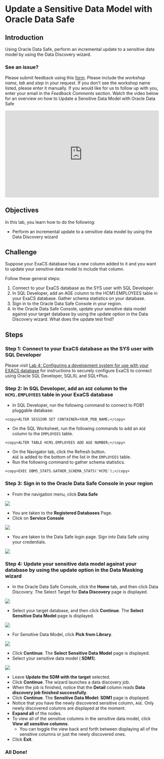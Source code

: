 # Update a Sensitive Data Model with Oracle Data Safe

## Introduction
Using Oracle Data Safe, perform an incremental update to a sensitive data model by using the Data Discovery wizard.

### **See an issue?**
Please submit feedback using this [form](https://apexapps.oracle.com/pls/apex/f?p=133:1:::::P1_FEEDBACK:1). Please include the *workshop name*, *lab* and *step* in your request.  If you don't see the workshop name listed, please enter it manually. If you would like for us to follow up with you, enter your email in the *Feedback Comments* section.
Watch the video below for an overview on how to Update a Sensitive Data Model with Oracle Data Safe

<div style="max-width:768px"><div style="position:relative;padding-bottom:56.25%"><iframe id="kaltura_player" src="https://cdnapisec.kaltura.com/p/2171811/sp/217181100/embedIframeJs/uiconf_id/35965902/partner_id/2171811?iframeembed=true&playerId=kaltura_player&entry_id=1_mllie56g&flashvars[streamerType]=auto&amp;flashvars[localizationCode]=en&amp;flashvars[leadWithHTML5]=true&amp;flashvars[sideBarContainer.plugin]=true&amp;flashvars[sideBarContainer.position]=left&amp;flashvars[sideBarContainer.clickToClose]=true&amp;flashvars[chapters.plugin]=true&amp;flashvars[chapters.layout]=vertical&amp;flashvars[chapters.thumbnailRotator]=false&amp;flashvars[streamSelector.plugin]=true&amp;flashvars[EmbedPlayer.SpinnerTarget]=videoHolder&amp;flashvars[dualScreen.plugin]=true&amp;flashvars[hotspots.plugin]=1&amp;flashvars[Kaltura.addCrossoriginToIframe]=true&amp;&wid=1_9h33dhza" width="768" height="432" allowfullscreen webkitallowfullscreen mozAllowFullScreen allow="autoplay *; fullscreen *; encrypted-media *" sandbox="allow-forms allow-same-origin allow-scripts allow-top-navigation allow-pointer-lock allow-popups allow-modals allow-orientation-lock allow-popups-to-escape-sandbox allow-presentation allow-top-navigation-by-user-activation" frameborder="0" title="Kaltura Player" style="position:absolute;top:0;left:0;width:100%;height:100%"></iframe></div></div>


## Objectives
In this lab, you learn how to do the following:
- Perform an incremental update to a sensitive data model by using the Data Discovery wizard

## Challenge
Suppose your ExaCS database has a new column added to it and you want to update your sensitive data model to include that column.

Follow these general steps:
1. Connect to your ExaCS database as the SYS user with SQL Developer.
2. In SQL Developer, add an AGE column to the HCM1.EMPLOYEES table in your ExaCS database. Gather schema statistics on your database.
3. Sign in to the Oracle Data Safe Console in your region.
4. In the Oracle Data Safe Console, update your sensitive data model against your target database by using the update option in the Data Discovery wizard. What does the update test find?

## Steps

### Step 1: Connect to your ExaCS database as the SYS user with SQL Developer

Please visit [Lab 4: Configuring a development system for use with your EXACS database](?lab=lab-4-configure-development-system-for-use) for instructions to securely configure ExaCS to connect using Oracle SQL Developer, SQLXL and SQL*Plus.
### Step 2: In SQL Developer, add an `AGE` column to the `HCM1.EMPLOYEES` table in your ExaCS database

- In SQL Developer, run the following command to connect to PDB1 pluggable database:

```
<copy>ALTER SESSION SET CONTAINER=YOUR_PDB_NAME;</copy>
```
- On the SQL Worksheet, run the following commands to add an `AGE` column to the `EMPLOYEES` table.

```
<copy>ALTER TABLE HCM1.EMPLOYEES ADD AGE NUMBER;</copy>
```
- On the Navigator tab, click the Refresh button.<br>
`AGE` is added to the bottom of the list in the `EMPLOYEES` table.
- Run the following command to gather schema statistics.

```
<copy>EXEC DBMS_STATS.GATHER_SCHEMA_STATS('HCM1');</copy>
```
### Step 3: Sign in to the Oracle Data Safe Console in your region

- From the navigation menu, click **Data Safe**

![](./images/dbsec/datasafe/login/navigation.png " ")

- You are taken to the **Registered Databases** Page.
- Click on **Service Console**

![](./images/dbsec/datasafe/login/service-console.png " ")

- You are taken to the Data Safe login page. Sign into Data Safe using your credentials.

![](./images/dbsec/datasafe/login/sign-in.png " ")

### Step 4: Update your sensitive data model against your database by using the update option in the Data Masking wizard

- In the Oracle Data Safe Console, click the **Home** tab, and then click Data Discovery. The Select Target for **Data Discovery** page is displayed.

![](./images/dbsec/datasafe/discovery/discovery-nav.png " ")
- Select your target database, and then click **Continue**. The **Select Sensitive Data Model** page is displayed.

![](./images/dbsec/datasafe/discovery/discovery-target2.png " ")
- For Sensitive Data Model, click **Pick from Library**.

![](./images/dbsec/datasafe/discovery/library-pick.png " ")
- Click **Continue**.
The **Select Sensitive Data Model** page is displayed.
- Select your sensitive data model (**<username> SDM1**).

![](./images/dbsec/datasafe/discovery/select-target2.png " ")

- Leave **Update the SDM with the target** selected.
- Click **Continue**.
The wizard launches a data discovery job.
- When the job is finished, notice that the **Detail** column reads **Data discovery job finished successfully**.
- Click **Continue**. The **Sensitive Data Model: <username> SDM1** page is displayed.
- Notice that you have the newly discovered sensitive column, `AGE`. Only newly discovered columns are displayed at the moment.
- **Expand all** of the nodes.
- To view all of the sensitive columns in the sensitive data model, click **View all sensitive columns**.
  - You can toggle the view back and forth between displaying all of the sensitive columns or just the newly discovered ones.
- Click **Exit**.

### All Done!
